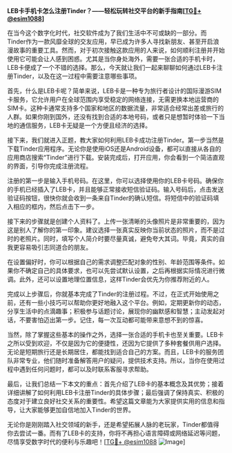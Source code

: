 **LEB卡手机卡怎么注册Tinder？——轻松玩转社交平台的新手指南[[TG💪+ @esim1088](https://t.me/s/esim1088)]**

在当今这个数字化时代，社交软件成为了我们生活中不可或缺的一部分。而Tinder作为一款风靡全球的交友应用，早已成为许多人寻找新朋友、甚至开启浪漫故事的重要工具。然而，对于初次接触这款应用的人来说，如何顺利注册并开始使用它可能会让人感到困惑。尤其是当你身处海外，需要一张合适的手机卡时，LEB卡便成了一个不错的选择。那么，今天就让我们一起来聊聊如何通过LEB卡注册Tinder，以及在这一过程中需要注意哪些事项。

首先，什么是LEB卡呢？简单来说，LEB卡是一种专为旅行者设计的国际漫游SIM卡服务，它允许用户在全球范围内享受稳定的网络连接，无需更换本地运营商的SIM卡。这种卡通常支持多个国家和地区的数据流量，非常适合经常出差或旅行的人群。如果你刚到国外，还没有找到合适的本地号码，或者只是想暂时体验一下当地的通信服务，LEB卡无疑是一个方便且经济的选择。

接下来，我们就进入正题，教大家如何利用LEB卡成功注册Tinder。第一步当然是下载Tinder应用程序。无论你是使用iOS还是Android设备，都可以直接从各自的应用商店搜索“Tinder”进行下载。安装完成后，打开应用，你会看到一个简洁直观的界面，引导你完成注册流程。

注册的第一步是输入手机号码。在这里，你可以选择使用你的LEB卡号码。确保你的手机已经插入了LEB卡，并且能够正常接收短信验证码。输入号码后，点击发送验证码按钮，很快你就会收到一条来自Tinder的确认短信。将短信中的验证码填入相应的框内，然后点击下一步。

接下来的步骤就是创建个人资料了。上传一张清晰的头像照片是非常重要的，因为这是别人了解你的第一印象。建议选择一张真实反映你当前状态的照片，而不是过时的老照片。同时，填写个人简介时要尽量真诚，避免夸大其词。毕竟，真实的自我更容易吸引志同道合的朋友。

在设置偏好时，你可以根据自己的需求调整匹配对象的性别、年龄范围等条件。如果你不确定自己的具体要求，也可以先尝试默认设置，之后再根据实际情况进行微调。此外，还可以设置地理位置信息，这样Tinder会优先为你推荐附近的人。

完成以上步骤后，你就基本完成了Tinder的注册过程。不过，在正式开始使用之前，还有一些小技巧可以帮助你更好地融入这个平台。例如，定期更新你的动态，分享生活中的点滴趣事；积极参与话题讨论，展现你的幽默感和智慧；主动发起对话，不要害怕迈出第一步。记住，每一次互动都可能带来意想不到的惊喜。

当然，除了掌握这些基本的操作之外，选择一张合适的手机卡也至关重要。LEB卡之所以受到欢迎，不仅是因为它的便捷性，还因为它提供了多种套餐供用户选择。无论是短期旅行还是长期居住，都能找到适合自己的方案。而且，LEB卡的服务团队非常专业，他们随时准备解答用户的疑问，提供技术支持。所以，当你在使用过程中遇到任何问题时，都可以及时联系客服寻求帮助。

最后，让我们总结一下本文的重点：首先介绍了LEB卡的基本概念及其优势；接着详细讲解了如何利用LEB卡注册Tinder的具体步骤；最后强调了保持真实、积极的态度对于建立良好社交关系的重要性。希望这篇文章能为大家提供实用的信息和指导，让大家能够更加自信地加入Tinder的世界。

无论你是刚刚踏入社交领域的新手，还是希望拓展人脉的老玩家，Tinder都值得你去尝试一番。而有了LEB卡的支持，你将不再担心语言障碍或网络延迟等问题，尽情享受数字时代的便利与乐趣吧！[[TG💪+ @esim1088](https://t.me/s/esim1088) ![Image](https://i.postimg.cc/4NQfJmqS/Snipaste-2025-05-13-00-14-12.png)]